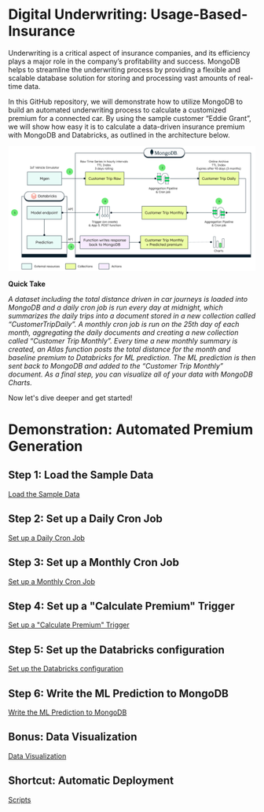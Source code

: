 # Digital Underwriting: Usage-Based-Insurance

Underwriting is a critical aspect of insurance companies, and its efficiency plays a major role in the company’s profitability and success. MongoDB helps to streamline the underwriting process by providing a flexible and scalable database solution for storing and processing vast amounts of real-time data. 

In this GitHub repository, we will demonstrate how to utilize MongoDB to build an automated underwriting process to calculate a customized premium for a connected car. By using the sample customer “Eddie Grant”, we will show how easy it is to calculate a data-driven insurance premium with MongoDB and Databricks, as outlined in the architecture below. 

![image](src/NumberedArchitecture)

**Quick Take**

*A dataset including the total distance driven in car journeys is loaded into MongoDB and a daily cron job is run every day at midnight, which summarizes the daily trips into a document stored in a new collection called “CustomerTripDaily”. A monthly cron job is run on the 25th day of each month, aggregating the daily documents and creating a new collection called “Customer Trip Monthly”. Every time a new monthly summary is created, an Atlas function posts the total distance for the month and baseline premium to Databricks for ML prediction. The ML prediction is then sent back to MongoDB and added to the “Customer Trip Monthly” document. As a final step, you can visualize all of your data with MongoDB Charts.*

Now let's dive deeper and get started!

# Demonstration: Automated Premium Generation 

## Step 1: Load the Sample Data
[Load the Sample Data](src/LoadingtheSampleData.md)

## Step 2: Set up a Daily Cron Job
[Set up a Daily Cron Job](src/DailyCronJob.md)

## Step 3: Set up a Monthly Cron Job
[Set up a Monthly Cron Job](src/MonthlyCronJob.md)

## Step 4: Set up a "Calculate Premium" Trigger 
[Set up a "Calculate Premium" Trigger](src/CalculatePremiumTrigger.md)

## Step 5: Set up the Databricks configuration 
[Set up the Databricks configuration](src/DatabricksConfiguration.md)

## Step 6: Write the ML Prediction to MongoDB 
[Write the ML Prediction to MongoDB](src/Prediction.md) 

## Bonus: Data Visualization 
[Data Visualization](src/DataVisualization.md)

## Shortcut: Automatic Deployment
[Scripts](/auto-deployment)


